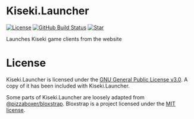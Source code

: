 # Kiseki.Launcher
[![License](https://img.shields.io/github/license/kiseki-lol/launcher)](https://github.com/kiseki-lol/launcher/blob/trunk/LICENSE)
[![GitHub Build Status](https://img.shields.io/github/actions/workflow/status/kiseki-lol/launcher/build.yml?branch=trunk&label=builds)](https://github.com/kiseki-lol/launcher/actions)
[![Star](https://img.shields.io/github/stars/kiseki-lol/launcher?style=social)](https://github.com/kiseki-lol/launcher/stargazers)

Launches Kiseki game clients from the website

# License
Kiseki.Launcher is licensed under the [GNU General Public License v3.0](https://www.gnu.org/licenses/gpl-3.0.md). A copy of it has been included with Kiseki.Launcher.

Some parts of Kiseki.Launcher are loosely adapted from [@pizzaboxer/bloxstrap](https://github.com/pizzaboxer/bloxstrap). Bloxstrap is a project licensed under the [MIT license](https://github.com/pizzaboxer/bloxstrap/blob/main/LICENSE).
